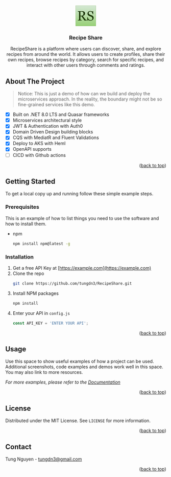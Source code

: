 <!-- PROJECT LOGO -->
<br />
<div align="center" id="readme-top">
  <a href="https://github.com/tungdn3/RecipeShare">
    <img src="./doc/images/logo.png" alt="Logo" width="64" height="64">
  </a>

<h3 align="center">Recipe Share</h3>

  <p align="center">
    RecipeShare is a platform where users can discover, share, and explore recipes from around the world. It allows users to create profiles, share their own recipes, browse recipes by category, search for specific recipes, and interact with other users through comments and ratings.
    <br />
</div>


<!-- ABOUT THE PROJECT -->
## About The Project

> Notice: This is just a demo of how can we build and deploy the microservices approach. In the reality, the boundary might not be so fine-grained services like this demo.

- [x] Built on .NET 8.0 LTS and Quasar frameworks
- [x] Microservices architectural style
- [x] JWT & Authentication with Auth0
- [x] Domain Driven Design building blocks
- [x] CQS with MediatR and Fluent Validations
- [x] Deploy to AKS with Heml
- [x] OpenAPI supports
- [ ] CICD with Github actions

<p align="right">(<a href="#readme-top">back to top</a>)</p>



<!-- GETTING STARTED -->
## Getting Started

To get a local copy up and running follow these simple example steps.

### Prerequisites

This is an example of how to list things you need to use the software and how to install them.
* npm
  ```sh
  npm install npm@latest -g
  ```

### Installation

1. Get a free API Key at [https://example.com](https://example.com)
2. Clone the repo
   ```sh
   git clone https://github.com/tungdn3/RecipeShare.git
   ```
3. Install NPM packages
   ```sh
   npm install
   ```
4. Enter your API in `config.js`
   ```js
   const API_KEY = 'ENTER YOUR API';
   ```

<p align="right">(<a href="#readme-top">back to top</a>)</p>



<!-- USAGE EXAMPLES -->
## Usage

Use this space to show useful examples of how a project can be used. Additional screenshots, code examples and demos work well in this space. You may also link to more resources.

_For more examples, please refer to the [Documentation](https://example.com)_

<p align="right">(<a href="#readme-top">back to top</a>)</p>



<!-- LICENSE -->
## License

Distributed under the MIT License. See `LICENSE` for more information.

<p align="right">(<a href="#readme-top">back to top</a>)</p>



<!-- CONTACT -->
## Contact

Tung Nguyen - tungdn3@gmail.com

<p align="right">(<a href="#readme-top">back to top</a>)</p>
